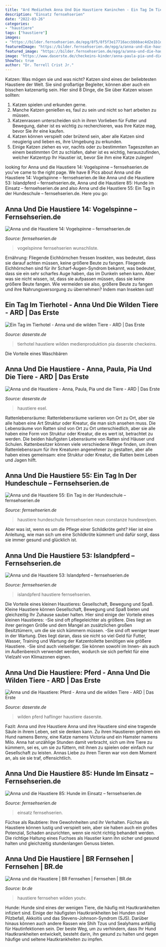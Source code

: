 ```yaml
---
title: "Ard Mediathek Anna Und Die Haustiere Kaninchen - Ein Tag Im Tierhotel"
description: "Einsatz fernsehserien"
date: "2022-03-26"
categories:
- "haustiere"
tags: ["haustiere"]
images:
- "https://bilder.fernsehserien.de/epg/8f5/8f5f3e17716accbbbbac4d2e1b1d6fa022aa78cf_b.jpg"
featuredImage: "https://bilder.fernsehserien.de/epg/a/anna-und-die-haustiere-vogelspinne_b.jpg"
featured_image: "https://bilder.fernsehserien.de/epg/a/anna-und-die-haustiere-vogelspinne_b.jpg"
image: "https://www.daserste.de/checkeins-kinder/anna-paula-pia-und-die-tiere/sendung/anna-esel-100~_v-varl_dc69b0.jpg"
ShowToc: true
author: "Dr. Terrell Crist Jr."
---
```



Katzen: Was mögen sie und was nicht?
Katzen sind eines der beliebtesten Haustiere der Welt. Sie sind großartige Begleiter, können aber auch ein bisschen katzenartig sein. Hier sind 8 Dinge, die Sie über Katzen wissen sollten:
1. Katzen spielen und erkunden gerne.
2. Manche Katzen genießen es, faul zu sein und nicht so hart arbeiten zu müssen.
3. Katzenrassen unterscheiden sich in ihren Vorlieben für Futter und Bewegung, daher ist es wichtig zu recherchieren, was Ihre Katze mag, bevor Sie ihr eine kaufen.
4. Katzen können verspielt oder brütend sein, aber alle Katzen sind neugierig und lieben es, ihre Umgebung zu erkunden.
5. Einige Katzen ziehen es vor, nachts oder zu bestimmten Tageszeiten an einem bestimmten Ort zu schlafen, daher ist es wichtig, herauszufinden, welcher Katzentyp Ihr Haustier ist, bevor Sie ihm eine Katze zulegen!

	

		
looking for Anna und die Haustiere 14: Vogelspinne – fernsehserien.de you've came to the right page. We have 8 Pics about Anna und die Haustiere 14: Vogelspinne – fernsehserien.de like Anna und die Haustiere 53: Islandpferd – fernsehserien.de, Anna und die Haustiere 85: Hunde im Einsatz – fernsehserien.de and also Anna und die Haustiere 55: Ein Tag in der Hundeschule – fernsehserien.de. Here you go:
		
    
## Anna Und Die Haustiere 14: Vogelspinne – Fernsehserien.de

<img loading=lazy src="https://bilder.fernsehserien.de/epg/a/anna-und-die-haustiere-vogelspinne_b.jpg" onerror="this.onerror=null;this.src='https://tse2.mm.bing.net/th?id=OIP.TI6lli5Fu8bx01Yb5Jt2gAHaE7&amp;pid=15.1';" alt="Anna und die Haustiere 14: Vogelspinne – fernsehserien.de">

_Source: fernsehserien.de_

>vogelspinne fernsehserien wunschliste. 

	

Ernährung: Fliegende Eichhörnchen fressen Insekten, was bedeutet, dass sie darauf achten müssen, keine größere Beute zu fangen.
Fliegende Eichhörnchen sind für ihr Scharf-Augen-Syndrom bekannt, was bedeutet, dass sie ein sehr scharfes Auge haben, das im Dunkeln sehen kann. Aber was sie nicht wissen, ist, dass sie aufpassen müssen, dass sie keine größere Beute fangen. Wie vermeiden sie also, größere Beute zu fangen und ihre Nahrungsversorgung zu übernehmen? Indem man Insekten isst!

    
## Ein Tag Im Tierhotel - Anna Und Die Wilden Tiere - ARD | Das Erste

<img loading=lazy src="https://www.daserste.de/checkeins-kinder/anna-und-die-wilden-tiere/videos/anna-und-die-haustiere-ein-tag-im-tierhotel-102~_v-varl_d1b7ff.jpg" onerror="this.onerror=null;this.src='https://tse3.mm.bing.net/th?id=OIP.QEx21pUAL0xwUyivNliXpgHaEK&amp;pid=15.1';" alt="Ein Tag im Tierhotel - Anna und die wilden Tiere - ARD | Das Erste">

_Source: daserste.de_

>tierhotel haustiere wilden medienproduktion pia daserste checkeins. 

	

Die Vorteile eines Waschbären

    
## Anna Und Die Haustiere - Anna, Paula, Pia Und Die Tiere - ARD | Das Erste

<img loading=lazy src="https://www.daserste.de/checkeins-kinder/anna-paula-pia-und-die-tiere/sendung/anna-esel-100~_v-varl_dc69b0.jpg" onerror="this.onerror=null;this.src='https://tse4.mm.bing.net/th?id=OIP.chncVpsVvRF0xrgZzHKcoAHaEK&amp;pid=15.1';" alt="Anna und die Haustiere - Anna, Paula, Pia und die Tiere - ARD | Das Erste">

_Source: daserste.de_

>haustiere esel. 

	

Rattenlebensräume: Rattenlebensräume variieren von Ort zu Ort, aber sie alle haben eine Art Struktur oder Kreatur, die man sich ansehen muss.
Die Lebensräume von Ratten sind von Ort zu Ort unterschiedlich, aber sie alle haben eine Form von Struktur oder Kreatur, die es wert ist, betrachtet zu werden. Die beiden häufigsten Lebensräume von Ratten sind Häuser und Schulen. Rattenbesitzer können viele verschiedene Wege finden, um ihren Rattenlebensraum für ihre Kreaturen angenehmer zu gestalten, aber alle haben eines gemeinsam: eine Struktur oder Kreatur, die Ratten beim Leben und Jagen hilft.

    
## Anna Und Die Haustiere 55: Ein Tag In Der Hundeschule – Fernsehserien.de

<img loading=lazy src="https://bilder.fernsehserien.de/epg/0002/43f4030cb4628ce704ceb7927f3650307d466dbc_b.jpg" onerror="this.onerror=null;this.src='https://tse4.mm.bing.net/th?id=OIP.JKrtgYBWmnknh_entRDffAHaE7&amp;pid=15.1';" alt="Anna und die Haustiere 55: Ein Tag in der Hundeschule – fernsehserien.de">

_Source: fernsehserien.de_

>haustiere hundeschule fernsehserien neun constanze hundewelpen. 

	

Aber was ist, wenn es um die Pflege einer Schildkröte geht? Hier ist eine Anleitung, wie man sich um eine Schildkröte kümmert und dafür sorgt, dass sie immer gesund und glücklich ist.

    
## Anna Und Die Haustiere 53: Islandpferd – Fernsehserien.de

<img loading=lazy src="https://bilder.fernsehserien.de/epg/8f5/8f5f3e17716accbbbbac4d2e1b1d6fa022aa78cf_b.jpg" onerror="this.onerror=null;this.src='https://tse3.mm.bing.net/th?id=OIP._Rkp_Evh9YPWLIP2Abw3fgHaE7&amp;pid=15.1';" alt="Anna und die Haustiere 53: Islandpferd – fernsehserien.de">

_Source: fernsehserien.de_

>islandpferd haustiere fernsehserien. 

	

Die Vorteile eines kleinen Haustieres: Gesellschaft, Bewegung und Spaß.
Kleine Haustiere können Gesellschaft, Bewegung und Spaß bieten und gleichzeitig Ihr Zuhause sauber halten. Hier sind einige der Vorteile eines kleinen Haustieres:
-Sie sind oft pflegeleichter als größere. Dies liegt an ihrer geringen Größe und dem Mangel an zusätzlichen großen Besitztümern, um die sie sich kümmern müssen.
-Sie sind oft weniger teuer in der Wartung. Dies liegt daran, dass sie nicht so viel Geld für Futter, Wasser, Training und Wartung der Katzentoilette benötigen wie größere Haustiere.
-Sie sind auch vielseitiger. Sie können sowohl im Innen- als auch im Außenbereich verwendet werden, wodurch sie sich perfekt für eine Vielzahl von Klimazonen eignen.

    
## Anna Und Die Haustiere: Pferd - Anna Und Die Wilden Tiere - ARD | Das Erste

<img loading=lazy src="http://www.daserste.de/allgemein/sendungen/sendung/damit-haflinger-gesund-und-gluecklich-sind-brauchen-sie-viel-auslauf-das-kleine-haflinger-fo-100~_v-varl_253981.jpg" onerror="this.onerror=null;this.src='https://tse3.mm.bing.net/th?id=OIP.tTpLFh78g9Offp9iDfiKawHaEK&amp;pid=15.1';" alt="Anna und die Haustiere: Pferd - Anna und die wilden Tiere - ARD | Das Erste">

_Source: daserste.de_

>wilden pferd haflinger haustiere daserste. 

	

Fazit: Anna und ihre Haustiere
Anna und ihre Haustiere sind eine tragende Säule in ihrem Leben, seit sie denken kann. Zu ihren Haustieren gehören ein Hund namens Benny, eine Katze namens Victoria und ein Hamster namens Milo. Anna hat unzählige Stunden damit verbracht, sich um ihre Tiere zu kümmern, sei es, um sie zu füttern, mit ihnen zu spielen oder einfach nur Gesellschaft zu leisten. Annas Liebe zu ihren Tieren war von dem Moment an, als sie sie traf, offensichtlich.

    
## Anna Und Die Haustiere 85: Hunde Im Einsatz – Fernsehserien.de

<img loading=lazy src="https://bilder.fernsehserien.de/epg/epg-archiv/2021/08/28/7b9939c2e5e74777e49403ccbb752de22a3acbd5_b.jpg" onerror="this.onerror=null;this.src='https://tse2.mm.bing.net/th?id=OIP.tVpvHZ6JcDM6ErUKSFlYHQHaEK&amp;pid=15.1';" alt="Anna und die Haustiere 85: Hunde im Einsatz – fernsehserien.de">

_Source: fernsehserien.de_

>einsatz fernsehserien. 

	

Füchse als Raubtiere: Ihre Gewohnheiten und ihr Verhalten.
Füchse als Haustiere können lustig und verspielt sein, aber sie haben auch ein großes Potenzial, Schaden anzurichten, wenn sie nicht richtig behandelt werden. Die richtige Haltung eines Fuchses als Haustier kann ihn sicher und gesund halten und gleichzeitig stundenlangen Genuss bieten.

    
## Anna Und Die Haustiere | BR Fernsehen | Fernsehen | BR.de

<img loading=lazy src="https://www.br.de/br-fernsehen/programmkalender/broadcastimage-143704~_v-img__16__9__xl_-d31c35f8186ebeb80b0cd843a7c267a0e0c81647.jpg?version=92d1e" onerror="this.onerror=null;this.src='https://tse3.mm.bing.net/th?id=OIP.jIvpoMApvNlxa61UU_3jSAHaEK&amp;pid=15.1';" alt="Anna und die Haustiere | BR Fernsehen | Fernsehen | BR.de">

_Source: br.de_

>haustiere fernsehen wilden youtv. 

	

Hunde:
Hunde sind eines der wenigen Tiere, die häufig mit Hautkrankheiten infiziert sind. Einige der häufigsten Hautkrankheiten bei Hunden sind Pilzbefall, Akkoitis und das Stevens-Johnson-Syndrom (SJS). Darüber hinaus können auch andere Rassen wie Shih Tzus und Sealyhams anfällig für Hautinfektionen sein. Der beste Weg, um zu verhindern, dass Ihr Hund Hautkrankheiten entwickelt, besteht darin, ihn gesund zu halten und gegen häufige und seltene Hautkrankheiten zu impfen.


